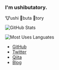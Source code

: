 ### I'm ushibutatory.

🐮ushi
🐷buta
🐔tory

![GitHub Stats](https://github-readme-stats.vercel.app/api?username=ushibutatory&count_private=true&show_icons=true)

![Most Uses Languates](https://github-readme-stats.vercel.app/api/top-langs/?username=ushibutatory)

- [GitHub](https://github.com/ushibutatory)
- [Twitter](https://twitter.com/ushibutatory)
- [Qiita](https://qiita.com/ushibutatory)
- [Blog](https://ushibutatory.hateblo.jp/)
